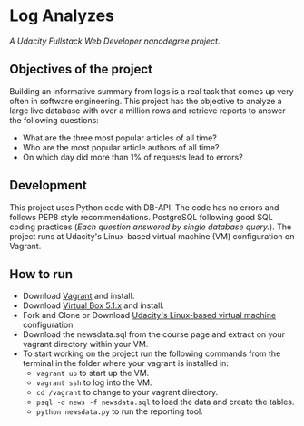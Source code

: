 # Log Analyzes 

_A Udacity Fullstack Web Developer nanodegree project._

## Objectives of the project

Building an informative summary from logs is a real task that comes up very often in software engineering.  This project has the objective to analyze a large live database with over a million rows and retrieve reports to answer the following questions:

 - What are the three most popular articles of all time?
 - Who are the most popular article authors of all time?
 - On which day did more than 1% of requests lead to errors?

## Development

This project uses Python code with DB-API. The code has no errors and follows PEP8 style recommendations.
PostgreSQL following good SQL coding practices (_Each question answered by single database query._). The project runs at Udacity's Linux-based virtual machine (VM) configuration on Vagrant.

## How to run

 - Download [Vagrant](https://www.vagrantup.com/downloads.html) and install.
 - Download [Virtual Box 5.1.x](https://www.virtualbox.org/wiki/Download_Old_Builds_5_1) and install.
 - Fork and Clone or Download [Udacity's Linux-based virtual machine](https://github.com/udacity/fullstack-nanodegree-vm) configuration
 - Download the newsdata.sql from the course page and extract on your vagrant directory within your VM.
  - To start working on the project run the following commands from the terminal in the folder where your vagrant is installed in:
    - ```vagrant up``` to start up the VM.
    - ```vagrant ssh``` to log into the VM.
    - ```cd /vagrant``` to change to your vagrant directory.
    - ```psql -d news -f newsdata.sql``` to load the data and create the tables.
    - ```python newsdata.py``` to run the reporting tool.

